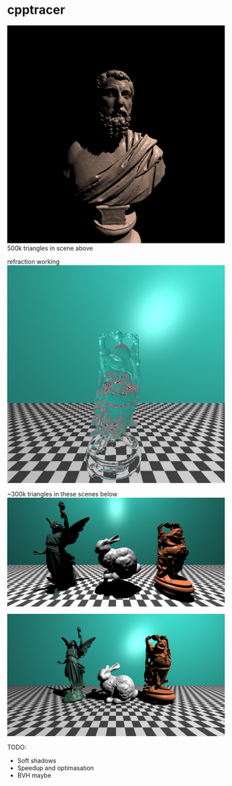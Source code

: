 # cpptracer

![Screenshot](images/bust.png)
500k triangles in scene above

refraction working
![Screenshot](images/glassbuddha.png)

~300k triangles in these scenes below
![Screenshot](images/trioshaded.png)

![Screenshot](images/trioupped.png)


TODO:
- Soft shadows
- Speedup and optimasation
- BVH maybe